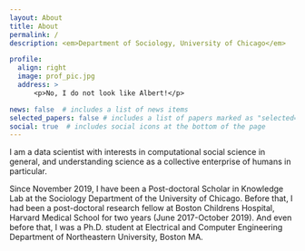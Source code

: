 ```yaml
---
layout: About
title: About
permalink: /
description: <em>Department of Sociology, University of Chicago</em>

profile:
  align: right
  image: prof_pic.jpg
  address: >
      <p>No, I do not look like Albert!</p>

news: false  # includes a list of news items
selected_papers: false # includes a list of papers marked as "selected={true}"
social: true  # includes social icons at the bottom of the page
---
```


I am a data scientist with interests in computational social science in general, and understanding science as a collective enterprise of humans in particular.

Since November 2019, I have been a Post-doctoral Scholar in Knowledge Lab at the Sociology Department of the University of Chicago. Before that, I had been a post-doctoral research fellow at Boston Childrens Hospital, Harvard Medical School for two years (June 2017-October 2019). And even before that, I was a Ph.D. student at Electrical and Computer Engineering Department of Northeastern University, Boston MA.

